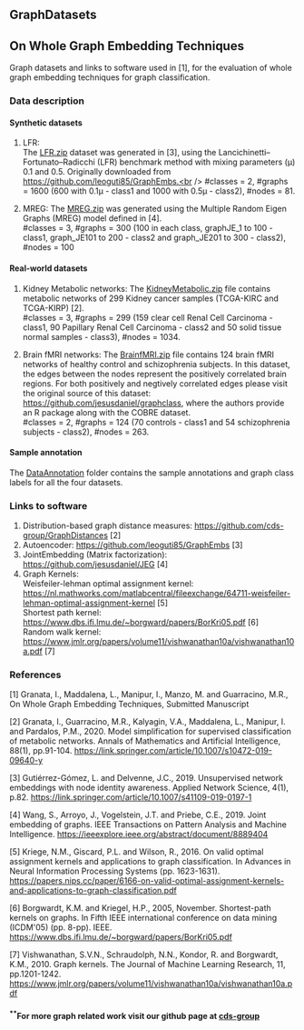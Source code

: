 ## GraphDatasets

## On Whole Graph Embedding Techniques

Graph datasets and links to software used in [1], for the evaluation of whole graph embedding techniques for graph classification.

### Data description

#### Synthetic datasets
1. LFR:  
The [LFR.zip](GraphData/Synthetic/LFR.zip) dataset was generated in [3], using the Lancichinetti–Fortunato–Radicchi (LFR) benchmark method with mixing parameters (μ) 0.1 and 0.5. Originally downloaded from https://github.com/leoguti85/GraphEmbs.<br />
#classes = 2,  #graphs = 1600 (600 with 0.1μ - class1 and 1000 with 0.5μ - class2),  #nodes = 81.
	
2. MREG: 
The [MREG.zip](GraphData/Synthetic/MREG.zip) was generated using the Multiple Random Eigen Graphs (MREG) model defined in [4].<br />
#classes = 3,  #graphs = 300 (100 in each class, graphJE_1 to 100 - class1, graph_JE101 to 200 - class2 and graph_JE201 to 300 - class2),  #nodes = 100
   
#### Real-world datasets
1. Kidney Metabolic networks:
The [KidneyMetabolic.zip](GraphData/Real/KidneyMetabolic.zip) file contains metabolic networks of 299 Kidney cancer samples (TCGA-KIRC and TCGA-KIRP) [2].<br />
#classes = 3,  #graphs = 299 (159 clear cell Renal Cell Carcinoma - class1, 90 Papillary Renal Cell Carcinoma - class2 and  50 solid tissue normal samples - class3),  #nodes = 1034.

2. Brain fMRI networks:
The [BrainfMRI.zip](GraphData/Real/BrainfMRI.zip) file contains 124 brain fMRI networks of healthy control and schizophrenia subjects.
In this dataset, the edges between the nodes represent the positively correlated brain regions. For both positively and negtively correlated edges please visit the original source of this dataset: https://github.com/jesusdaniel/graphclass, where the authors provide an R package along with the COBRE dataset.<br />
#classes = 2,  #graphs = 124 (70 controls - class1 and 54 schizophrenia subjects - class2),  #nodes = 263.

#### Sample annotation
The  [DataAnnotation](DataAnnotation) folder contains the sample annotations and graph class labels for all the four datasets.

### Links to software

1. Distribution-based graph distance measures: https://github.com/cds-group/GraphDistances [2]
2. Autoencoder: https://github.com/leoguti85/GraphEmbs [3]
3. JointEmbedding (Matrix factorization): https://github.com/jesusdaniel/JEG [4]
4. Graph Kernels:<br />
   Weisfeiler-lehman optimal assignment kernel: https://nl.mathworks.com/matlabcentral/fileexchange/64711-weisfeiler-lehman-optimal-assignment-kernel [5]<br />
   Shortest path kernel: https://www.dbs.ifi.lmu.de/~borgward/papers/BorKri05.pdf [6]<br />
   Random walk kernel: https://www.jmlr.org/papers/volume11/vishwanathan10a/vishwanathan10a.pdf [7]<br />

### References
[1] Granata, I., Maddalena, L., Manipur, I., Manzo, M. and Guarracino, M.R., On Whole Graph Embedding Techniques, Submitted Manuscript

[2] Granata, I., Guarracino, M.R., Kalyagin, V.A., Maddalena, L., Manipur, I. and Pardalos, P.M., 2020. Model simplification for supervised classification of metabolic networks. Annals of Mathematics and Artificial Intelligence, 88(1), pp.91-104.
https://link.springer.com/article/10.1007/s10472-019-09640-y

[3] Gutiérrez-Gómez, L. and Delvenne, J.C., 2019. Unsupervised network embeddings with node identity awareness. Applied Network Science, 4(1), p.82. https://link.springer.com/article/10.1007/s41109-019-0197-1

[4] Wang, S., Arroyo, J., Vogelstein, J.T. and Priebe, C.E., 2019. Joint embedding of graphs. IEEE Transactions on Pattern Analysis and Machine Intelligence. https://ieeexplore.ieee.org/abstract/document/8889404

[5] Kriege, N.M., Giscard, P.L. and Wilson, R., 2016. On valid optimal assignment kernels and applications to graph classification. In Advances in Neural Information Processing Systems (pp. 1623-1631). https://papers.nips.cc/paper/6166-on-valid-optimal-assignment-kernels-and-applications-to-graph-classification.pdf

[6] Borgwardt, K.M. and Kriegel, H.P., 2005, November. Shortest-path kernels on graphs. In Fifth IEEE international conference on data mining (ICDM'05) (pp. 8-pp). IEEE. https://www.dbs.ifi.lmu.de/~borgward/papers/BorKri05.pdf

[7] Vishwanathan, S.V.N., Schraudolph, N.N., Kondor, R. and Borgwardt, K.M., 2010. Graph kernels. The Journal of Machine Learning Research, 11, pp.1201-1242. https://www.jmlr.org/papers/volume11/vishwanathan10a/vishwanathan10a.pdf

#### <sup>**</sup>For more graph related work visit our github page at [cds-group](https://github.com/cds-group/)
